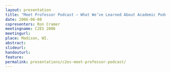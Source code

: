 ```yaml
---
layout: presentation
title: "Meet Professor Podcast – What We’ve Learned About Academic Podcasts"
date: 2006-06-08
copresenters: Ron Cramer
meetingname: C2ES 2006
meetingurl: 
place: Madison, WI.
abstract: 
slideurl:
handouturl:
feature: 
permalink: presentations/c2es-meet-professor-podcast/
---
```

